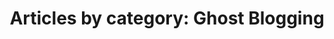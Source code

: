 ---
layout: blog_by_category
title: 'Articles by category: Ghost Blogging'
category: technical-tutorials
permalink: technical-tutorials/
---